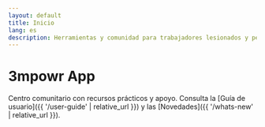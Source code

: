 ```yaml
---
layout: default
title: Inicio
lang: es
description: Herramientas y comunidad para trabajadores lesionados y personas con discapacidad en Canadá.
---
```


# 3mpowr App

Centro comunitario con recursos prácticos y apoyo. Consulta la [Guía de usuario]({{ '/user-guide' | relative_url }}) y las [Novedades]({{ '/whats-new' | relative_url }}).
